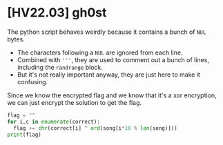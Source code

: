 # [HV22.03] gh0st

The python script behaves weirdly because it contains a bunch of `NUL` bytes.
- The characters following a `NUL` are ignored from each line.
- Combined with `'''`, they are used to comment out a bunch of lines, including the `randrange` block.
- But it's not really important anyway, they are just here to make it confusing.

Since we know the encrypted flag and we know that it's a xor encryption, we can just encrypt the solution to get the flag.

```python
flag = ""
for i,c in enumerate(correct):
  flag += chr(correct[i] ^ ord(song[i*10 % len(song)]))
print(flag)
```
